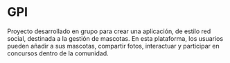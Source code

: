 # GPI
Proyecto desarrollado en grupo para crear una aplicación, de estilo red social, destinada a la gestión de mascotas. En esta plataforma, los usuarios pueden añadir a sus mascotas, compartir fotos, interactuar y participar en concursos dentro de la comunidad.
